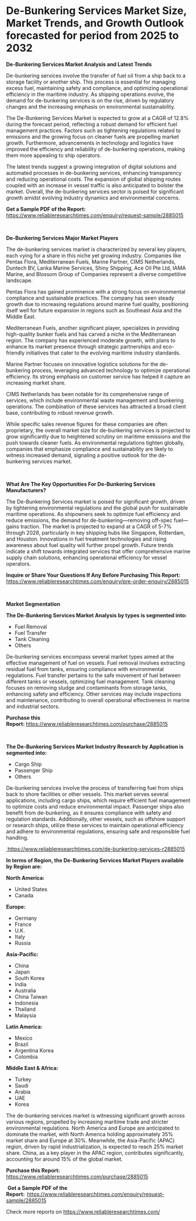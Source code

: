 <p><h1>De-Bunkering Services Market Size, Market Trends, and Growth Outlook forecasted for period from 2025 to 2032</h1></p><p><strong>De-Bunkering Services Market Analysis and Latest Trends</strong></p>
<p><p>De-bunkering services involve the transfer of fuel oil from a ship back to a storage facility or another ship. This process is essential for managing excess fuel, maintaining safety and compliance, and optimizing operational efficiency in the maritime industry. As shipping operations evolve, the demand for de-bunkering services is on the rise, driven by regulatory changes and the increasing emphasis on environmental sustainability. </p><p>The De-Bunkering Services Market is expected to grow at a CAGR of 12.8% during the forecast period, reflecting a robust demand for efficient fuel management practices. Factors such as tightening regulations related to emissions and the growing focus on cleaner fuels are propelling market growth. Furthermore, advancements in technology and logistics have improved the efficiency and reliability of de-bunkering operations, making them more appealing to ship operators. </p><p>The latest trends suggest a growing integration of digital solutions and automated processes in de-bunkering services, enhancing transparency and reducing operational costs. The expansion of global shipping routes coupled with an increase in vessel traffic is also anticipated to bolster the market. Overall, the de-bunkering services sector is poised for significant growth amidst evolving industry dynamics and environmental concerns.</p></p>
<p><strong>Get a Sample PDF of the Report:&nbsp;</strong> <a href="https://www.reliableresearchtimes.com/enquiry/request-sample/2885015?utm_campaign=2241&utm_medium=2&utm_source=Github&utm_content=ia&utm_term=13032025&utm_id=de-bunkering-services">https://www.reliableresearchtimes.com/enquiry/request-sample/2885015</a></p>
<p>&nbsp;</p>
<p><strong>De-Bunkering Services Major Market Players</strong></p>
<p><p>The de-bunkering services market is characterized by several key players, each vying for a share in this niche yet growing industry. Companies like Pentas Flora, Mediterranean Fuels, Marine Partner, CIMS Netherlands, Duntech BV, Lanka Marine Services, Shiny Shipping, Ace Oil Pte Ltd, IAMA Marine, and Blossom Group of Companies represent a diverse competitive landscape.</p><p>Pentas Flora has gained prominence with a strong focus on environmental compliance and sustainable practices. The company has seen steady growth due to increasing regulations around marine fuel quality, positioning itself well for future expansion in regions such as Southeast Asia and the Middle East.</p><p>Mediterranean Fuels, another significant player, specializes in providing high-quality bunker fuels and has carved a niche in the Mediterranean region. The company has experienced moderate growth, with plans to enhance its market presence through strategic partnerships and eco-friendly initiatives that cater to the evolving maritime industry standards.</p><p>Marine Partner focuses on innovative logistics solutions for the de-bunkering process, leveraging advanced technology to optimize operational efficiency. Its strong emphasis on customer service has helped it capture an increasing market share.</p><p>CIMS Netherlands has been notable for its comprehensive range of services, which include environmental waste management and bunkering operations. The combination of these services has attracted a broad client base, contributing to robust revenue growth.</p><p>While specific sales revenue figures for these companies are often proprietary, the overall market size for de-bunkering services is projected to grow significantly due to heightened scrutiny on maritime emissions and the push towards cleaner fuels. As environmental regulations tighten globally, companies that emphasize compliance and sustainability are likely to witness increased demand, signaling a positive outlook for the de-bunkering services market.</p></p>
<p>&nbsp;</p>
<p><strong>What Are The Key Opportunities For De-Bunkering Services Manufacturers?</strong></p>
<p><p>The De-Bunkering Services market is poised for significant growth, driven by tightening environmental regulations and the global push for sustainable maritime operations. As shipowners seek to optimize fuel efficiency and reduce emissions, the demand for de-bunkering—removing off-spec fuel—gains traction. The market is projected to expand at a CAGR of 5-7% through 2028, particularly in key shipping hubs like Singapore, Rotterdam, and Houston. Innovations in fuel treatment technologies and rising awareness about fuel quality will further propel growth. Future trends indicate a shift towards integrated services that offer comprehensive marine supply chain solutions, enhancing operational efficiency for vessel operators.</p></p>
<p><strong>Inquire or Share Your Questions If Any Before Purchasing This Report:</strong> <a href="https://www.reliableresearchtimes.com/enquiry/pre-order-enquiry/2885015?utm_campaign=2241&utm_medium=2&utm_source=Github&utm_content=ia&utm_term=13032025&utm_id=de-bunkering-services">https://www.reliableresearchtimes.com/enquiry/pre-order-enquiry/2885015</a></p>
<p>&nbsp;</p>
<p><strong>Market Segmentation</strong></p>
<p><strong>The De-Bunkering Services Market Analysis by types is segmented into:</strong></p>
<p><ul><li>Fuel Removal</li><li>Fuel Transfer</li><li>Tank Cleaning</li><li>Others</li></ul></p>
<p><p>De-bunkering services encompass several market types aimed at the effective management of fuel on vessels. Fuel removal involves extracting residual fuel from tanks, ensuring compliance with environmental regulations. Fuel transfer pertains to the safe movement of fuel between different tanks or vessels, optimizing fuel management. Tank cleaning focuses on removing sludge and contaminants from storage tanks, enhancing safety and efficiency. Other services may include inspections and maintenance, contributing to overall operational effectiveness in marine and industrial sectors.</p></p>
<p><strong>Purchase this Report:&nbsp;</strong><a href="https://www.reliableresearchtimes.com/purchase/2885015?utm_campaign=2241&utm_medium=2&utm_source=Github&utm_content=ia&utm_term=13032025&utm_id=de-bunkering-services">https://www.reliableresearchtimes.com/purchase/2885015</a></p>
<p>&nbsp;</p>
<p><strong>The De-Bunkering Services Market Industry Research by Application is segmented into:</strong></p>
<p><ul><li>Cargo Ship</li><li>Passenger Ship</li><li>Others</li></ul></p>
<p><p>De-bunkering services involve the process of transferring fuel from ships back to shore facilities or other vessels. This market serves several applications, including cargo ships, which require efficient fuel management to optimize costs and reduce environmental impact. Passenger ships also benefit from de-bunkering, as it ensures compliance with safety and regulation standards. Additionally, other vessels, such as offshore support or research ships, utilize these services to maintain operational efficiency and adhere to environmental regulations, ensuring safe and responsible fuel handling.</p></p>
<p><a href="https://www.reliableresearchtimes.com/de-bunkering-services-r2885015?utm_campaign=2241&utm_medium=2&utm_source=Github&utm_content=ia&utm_term=13032025&utm_id=de-bunkering-services">&nbsp;https://www.reliableresearchtimes.com/de-bunkering-services-r2885015</a></p>
<p><strong>In terms of Region, the De-Bunkering Services Market Players available by Region are:</strong></p>
<p>
    <p> <strong> North America: </strong>
        <ul>
            <li>United States</li>
            <li>Canada</li>
        </ul>
        </p> 
    <p> <strong> Europe: </strong>
        <ul>
            <li>Germany</li>
            <li>France</li>
            <li>U.K.</li>
            <li>Italy</li>
            <li>Russia</li>
        </ul>
        </p> 
    <p> <strong> Asia-Pacific: </strong>
        <ul>
            <li>China</li>
            <li>Japan</li>
            <li>South Korea</li>
            <li>India</li>
            <li>Australia</li>
            <li>China Taiwan</li>
            <li>Indonesia</li>
            <li>Thailand</li>
            <li>Malaysia</li>
        </ul>
        </p> 
    <p> <strong> Latin America: </strong>
        <ul>
            <li>Mexico</li>
            <li>Brazil</li>
            <li>Argentina Korea</li>
            <li>Colombia</li>
        </ul>
        </p> 
    <p> <strong> Middle East & Africa: </strong>
        <ul>
            <li>Turkey</li>
            <li>Saudi</li>
            <li>Arabia</li>
            <li>UAE</li>
            <li>Korea</li>
        </ul>
    </p>
    </p>
<p><p>The de-bunkering services market is witnessing significant growth across various regions, propelled by increasing maritime trade and stricter environmental regulations. North America and Europe are anticipated to dominate the market, with North America holding approximately 35% market share and Europe at 30%. Meanwhile, the Asia-Pacific (APAC) region, driven by rapid industrialization, is expected to reach 25% market share. China, as a key player in the APAC region, contributes significantly, accounting for around 15% of the global market.</p></p>
<p><strong>Purchase this Report: </strong><a href="https://www.reliableresearchtimes.com/purchase/2885015?utm_campaign=2241&utm_medium=2&utm_source=Github&utm_content=ia&utm_term=13032025&utm_id=de-bunkering-services">https://www.reliableresearchtimes.com/purchase/2885015</a></p>
<p>&nbsp;<strong>Get a Sample PDF of the Report:&nbsp;&nbsp;</strong><a href="https://www.reliableresearchtimes.com/enquiry/request-sample/2885015?utm_campaign=2241&utm_medium=2&utm_source=Github&utm_content=ia&utm_term=13032025&utm_id=de-bunkering-services">https://www.reliableresearchtimes.com/enquiry/request-sample/2885015</a></p>
<p><strong></strong></p>
<p>Check more reports on <a href="https://www.reliableresearchtimes.com/?utm_campaign=2241&utm_medium=2&utm_source=Github&utm_content=ia&utm_term=13032025&utm_id=de-bunkering-services">https://www.reliableresearchtimes.com/</a></p>